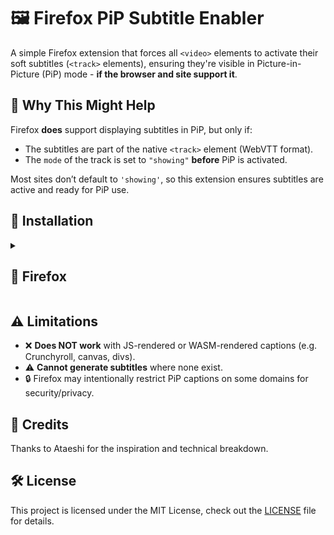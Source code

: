 # 🖼️ Firefox PiP Subtitle Enabler

A simple Firefox extension that forces all `<video>` elements to activate their soft subtitles (`<track>` elements), ensuring they're visible in Picture-in-Picture (PiP) mode - **if the browser and site support it**.


## 🔧 Why This Might Help

Firefox **does** support displaying subtitles in PiP, but only if:
- The subtitles are part of the native `<track>` element (WebVTT format).
- The `mode` of the track is set to `"showing"` **before** PiP is activated.

Most sites don’t default to `'showing'`, so this extension ensures subtitles are active and ready for PiP use.

## 🚀 Installation

<details>
<summary><h2>📘 Firefox</h2></summary>

### Option 1: Official Store Download
1. Visit the [Firefox Addon Store](example.com) (TBA)
2. Click "Add to Firefox"

### Option 2: Manual Installation
1. Download the latest release
2. Navigate to `about:debugging`
3. Click "This Firefox"
4. Click "Load Temporary Add-on"
5. Select any file from the downloaded folder
</details>



## ⚠️ Limitations

* ❌ **Does NOT work** with JS-rendered or WASM-rendered captions (e.g. Crunchyroll, canvas, divs).
* ⚠️ **Cannot generate subtitles** where none exist.
* 🔒 Firefox may intentionally restrict PiP captions on some domains for security/privacy.



## 🙌 Credits

Thanks to Ataeshi for the inspiration and technical breakdown.

## 🛠️ License

This project is licensed under the MIT License, check out the [LICENSE](LICENSE) file for details.
